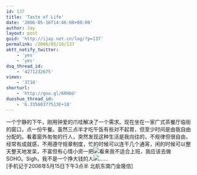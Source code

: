 ```yaml
---
id: 137
title: 'Taste of Life'
date: '2006-05-16T14:46:00+08:00'
author: Jay
layout: post
guid: 'http://ijay.net.cn/log/?p=137'
permalink: /2006/05/16/137
aktt_notify_twitter:
    - 'yes'
    - 'yes'
dsq_thread_id:
    - '4271232675'
views:
    - '3718'
shorturl:
    - 'http://goo.gl/KRHbU'
duoshuo_thread_id:
    - '6.33560377513E+18'
---
```


<div>一个宁静的下午，刚用钟爱的爪哇解决了一个需求。现在坐在一家广式茶餐厅临街的窗口，点一份午餐。虽然三点半才吃午饭有些对不起胃，但至少时间是由我自由分配的。看着窗外匆匆的行人，突然发现这种生活是我向往的，不规律但很自由，经常有成就感，不用遵守规章制度，忙的时候可以连干几个通宵，闲的时候可以整天整天地发呆，不富但有心情小资一把<img src="http://spaces.msn.com/rte/emoticons/smile_shades.gif" />看来我不适合上班，我应该去做SOHO。Sigh，我不是一个挣大钱的人<img src="http://spaces.msn.com/rte/emoticons/smile_thinking.gif" />……</div>
<div> </div>
<div>[手机记于2006年5月15日下午3点半 北航东南门金隆信]</div>